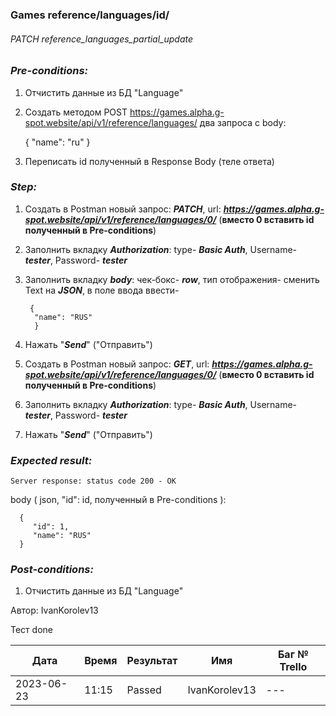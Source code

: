 ### Games reference/languages/id/ 
###### PATCH reference_languages_partial_update

### *Pre-conditions:*
1. Отчистить данные из БД "Language"
2. Создать методом POST https://games.alpha.g-spot.website/api/v1/reference/languages/ два запроса с body:


      {
         "name": "ru"
      }

3. Переписать id полученный в Response Body (теле ответа)

### *Step:*
1. Создать в Postman новый запрос: ***PATCH***, url: ***https://games.alpha.g-spot.website/api/v1/reference/languages/0/*** (**вместо 0 вставить id полученный в Pre-conditions**)
2. Заполнить вкладку ***Authorization***: type- ***Basic Auth***, Username- ***tester***, Password- ***tester***
3. Заполнить вкладку ***body***: чек-бокс- ***row***, тип отображения- сменить Text на ***JSON***, в поле ввода ввести-

        {
         "name": "RUS"
         }

4. Нажать "***Send***" ("Отправить")
5. Создать в Postman новый запрос: ***GET***, url: ***https://games.alpha.g-spot.website/api/v1/reference/languages/0/*** (**вместо 0 вставить id полученный в Pre-conditions**)
6. Заполнить вкладку ***Authorization***: type- ***Basic Auth***, Username- ***tester***, Password- ***tester***
7. Нажать "***Send***" ("Отправить")

### *Expected result:*
    Server response: status code 200 - OK

body ( json, "id": id, полученный в Pre-conditions ):

      { 
         "id": 1,  
         "name": "RUS" 
      }

### *Post-conditions:*
1. Отчистить данные из БД "Language"


Автор: IvanKorolev13

Тест done

| Дата       | Время | Результат | Имя | Баг № Trello |
|------------|-------| --- | --- | --- |
| 2023-06-23 | 11:15 | Passed | IvanKorolev13 | --- |** 